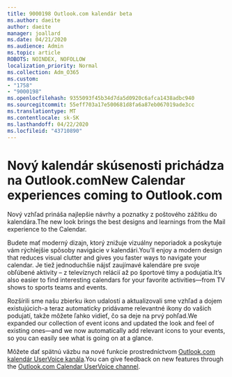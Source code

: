 ```yaml
---
title: 9000198 Outlook.com kalendár beta
ms.author: daeite
author: daeite
manager: joallard
ms.date: 04/21/2020
ms.audience: Admin
ms.topic: article
ROBOTS: NOINDEX, NOFOLLOW
localization_priority: Normal
ms.collection: Adm_O365
ms.custom:
- "1758"
- "9000198"
ms.openlocfilehash: 9355093f45b34d7da5d0920c6afca1438adbc940
ms.sourcegitcommit: 55eff703a17e500681d8fa6a87eb067019ade3cc
ms.translationtype: MT
ms.contentlocale: sk-SK
ms.lasthandoff: 04/22/2020
ms.locfileid: "43710890"
---
```

# <a name="new-calendar-experiences-coming-to-outlookcom"></a><span data-ttu-id="ef5e0-102">Nový kalendár skúsenosti prichádza na Outlook.com</span><span class="sxs-lookup"><span data-stu-id="ef5e0-102">New Calendar experiences coming to Outlook.com</span></span>

<span data-ttu-id="ef5e0-103">Nový vzhľad prináša najlepšie návrhy a poznatky z poštového zážitku do kalendára.</span><span class="sxs-lookup"><span data-stu-id="ef5e0-103">The new look brings the best designs and learnings from the Mail experience to the Calendar.</span></span>

<span data-ttu-id="ef5e0-104">Budete mať moderný dizajn, ktorý znižuje vizuálny neporiadok a poskytuje vám rýchlejšie spôsoby navigácie v kalendári.</span><span class="sxs-lookup"><span data-stu-id="ef5e0-104">You’ll enjoy a modern design that reduces visual clutter and gives you faster ways to navigate your calendar.</span></span> <span data-ttu-id="ef5e0-105">Je tiež jednoduchšie nájsť zaujímavé kalendáre pre svoje obľúbené aktivity – z televíznych relácií až po športové tímy a podujatia.</span><span class="sxs-lookup"><span data-stu-id="ef5e0-105">It’s also easier to find interesting calendars for your favorite activities—from TV shows to sports teams and events.</span></span>

<span data-ttu-id="ef5e0-106">Rozšírili sme našu zbierku ikon udalostí a aktualizovali sme vzhľad a dojem existujúcich-a teraz automaticky pridávame relevantné ikony do vašich podujatí, takže môžete ľahko vidieť, čo sa deje na prvý pohľad.</span><span class="sxs-lookup"><span data-stu-id="ef5e0-106">We expanded our collection of event icons and updated the look and feel of existing ones—and we now automatically add relevant icons to your events, so you can easily see what is going on at a glance.</span></span>

<span data-ttu-id="ef5e0-107">Môžete dať spätnú väzbu na nové funkcie prostredníctvom [Outlook.com kalendár UserVoice kanála](https://go.microsoft.com/fwlink/?linkid=2103075).</span><span class="sxs-lookup"><span data-stu-id="ef5e0-107">You can give feedback on new features through the [Outlook.com Calendar UserVoice channel](https://go.microsoft.com/fwlink/?linkid=2103075).</span></span>